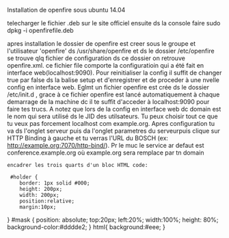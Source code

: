 Installation de openfire sous ubuntu 14.04

telecharger le fichier .deb sur le site officiel
ensuite ds la console faire 
  sudo dpkg -i openfirefile.deb
  
  apres installation le dossier de openfire est creer sous le groupe et l'utilisateur 'openfire' ds /usr/share/openfire
   et ds le dossier /etc/openfire se trouve qlq fichier de configuration
    ds ce dossier on retrouve openfire.xml. ce fichier file comporte la configuratioin qui a été fait en interface web(localhost:9090). Pour reinitialiser la config il suffit de changer true par false ds la balise setup et d'enregistrer et de proceder à une nvelle config en interface web. Eglmt un fichier openfire est crée ds le dossier /etc/init.d , grace à ce fichier openfire est lancé automatiquement à chaque demarrage de la machine dc il te suffit d'acceder à localhost:9090 pour faire tes trucs.
    A notez que lors de la config en interface web dc domain est le nom qui sera utilisé ds le JID des utilsateurs. Tu peux choisir tout ce que tu veux pas forcement localhost com example.org.
    Apres configuration tu va ds l'onglet serveur puis da l'onglet parametres du serveurpuis clique sur HTTP Binding à gauche et tu verras l'URL du BOSCH (ex: http://example.org:7070/http-bind/).
    Pr le muc le service ar defaut est conference.example.org où example.org sera remplace par tn domain
    
    
    
    
    encadrer les trois quarts d'un bloc HTML code:
    
     #holder {
        border: 1px solid #000;
        height: 200px;
        width: 200px;
        position:relative;
        margin:10px;
} 
#mask {
        position: absolute;
        top:20px;
        left:20%;
        width:100%;
        height: 80%;
        background-color:#dddde2;
}
html{
  background:#eee;
}

